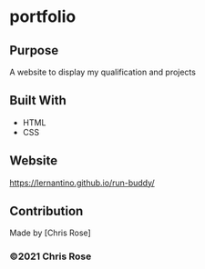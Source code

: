 # portfolio

## Purpose
A website to display my qualification and projects 

## Built With
* HTML
* CSS

## Website
https://lernantino.github.io/run-buddy/

## Contribution
Made by [Chris Rose]

### ©️2021 Chris Rose 
